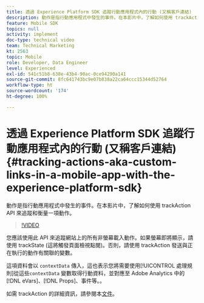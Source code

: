 ```yaml
---
title: 透過 Experience Platform SDK 追蹤行動應用程式內的行動 (又稱客戶連結)
description: 動作是指行動應用程式中發生的事件。在本影片中，了解如何使用 trackAction API 來追蹤和衡量一項動作。
feature: Mobile SDK
topics: null
activity: implement
doc-type: technical video
team: Technical Marketing
kt: 2563
topic: Mobile
role: Developer, Data Engineer
level: Experienced
exl-id: 541c51b8-638e-43b4-90ac-0ce94290a141
source-git-commit: 8fc641743bc9e07b838a22ca64ccc15344d52764
workflow-type: ht
source-wordcount: '174'
ht-degree: 100%

---
```


# 透過 Experience Platform SDK 追蹤行動應用程式內的行動 (又稱客戶連結) {#tracking-actions-aka-custom-links-in-a-mobile-app-with-the-experience-platform-sdk}

動作是指行動應用程式中發生的事件。在本影片中，了解如何使用 trackAction API 來追蹤和衡量一項動作。

>[!VIDEO](https://video.tv.adobe.com/v/26268/?quality=12&learn=on)

您應該使用此 API 來追蹤網站上的所有非螢幕載入動作。如果螢幕即將顯示，請使用 trackState (這將觸發頁面檢視點閱)。否則，請使用 trackAction 發送與正在執行的動作有關聯的變數。

這項資料會以 `contextData` 傳入，這也表示您將需要使用[!UICONTROL 處理規則]從這些`contextData` 變數取得行動資料，並對應至 Adobe Analytics 中的 [!DNL eVars]、[!DNL Props]、事件等。。

如需 trackAction 的詳細資訊，請參閱本[文件](https://aep-sdks.gitbook.io/docs/using-mobile-extensions/mobile-core/configuration-reference/mobile-core-api-reference)。
